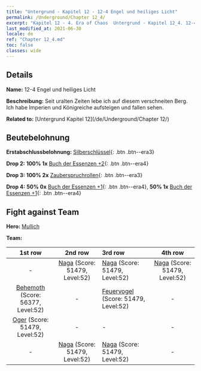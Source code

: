 ```yaml
---
title: "Untergrund - Kapitel 12 - 12-4 Engel und heiliges Licht"
permalink: /Underground/Chapter 12_4/
excerpt: "Kapitel 12 - 4. Era of Chaos  Untergrund - Kapitel 12_4. 12-4 Engel und heiliges Licht"
last_modified_at: 2021-06-30
locale: de
ref: "Chapter 12_4.md"
toc: false
classes: wide
---
```


## Details

 **Name:** 12-4 Engel und heiliges Licht

 **Beschreibung:** Seit uralten Zeiten lebe ich auf diesem verschneiten Berg. Ich habe Imperien und Königreiche aufsteigen und fallen sehen.

 **Related to:** [Untergrund Kapitel 12](/de/Underground/Chapter 12/)

## Beutebelohnung

 **Erstabschlussbelohnung:** [Silberschlüssel](/ItemsDE/con_693/){: .btn .btn--era3}

 **Drop 2:** **100% 1x** [Buch der Essenzen +2](/ItemsDE/mat_53/){: .btn .btn--era4}

 **Drop 3:** **100% 2x** [Zauberspruchrollen](/ItemsDE/con_694/){: .btn .btn--era3}

 **Drop 4:** **50% 0x** [Buch der Essenzen +1](/ItemsDE/mat_46/){: .btn .btn--era4}, **50% 1x** [Buch der Essenzen +1](/ItemsDE/mat_46/){: .btn .btn--era4}


## Fight against Team
 **Hero:** [Mullich](/de/heroes/Mullich/)

 **Team:**


  | 1st row | 2nd row | 3rd row | 4th row |
  |:----:|:----:|:----|:----:|
  | - | [Naga](/de/units/Naga/) (Score: 51479, Level:52)  | [Naga](/de/units/Naga/) (Score: 51479, Level:52)  | [Naga](/de/units/Naga/) (Score: 51479, Level:52)  |
  | [Behemoth](/de/units/Behemoth/) (Score: 56377, Level:52)  | - | [Feuervogel](/de/units/Firebird/) (Score: 51479, Level:52)  | - |
  | [Oger](/de/units/Ogre/) (Score: 51479, Level:52)  | - | - | - |
  | - | [Naga](/de/units/Naga/) (Score: 51479, Level:52)  | [Naga](/de/units/Naga/) (Score: 51479, Level:52)  | - |


